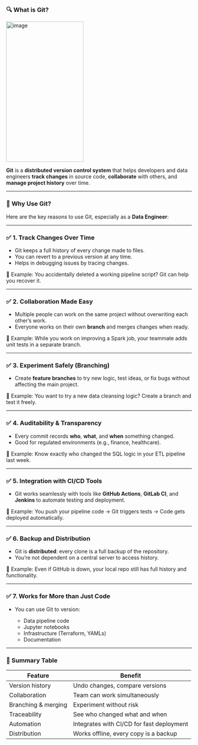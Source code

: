 ### 🔍 **What is Git?**
<img width="210" height="380" alt="image" src="https://github.com/user-attachments/assets/4037b7a9-38ba-41bc-86bf-98a39ff89898" />

**Git** is a **distributed version control system** that helps developers and data engineers **track changes** in source code, **collaborate** with others, and **manage project history** over time.

---

### 🚀 **Why Use Git?**

Here are the key reasons to use Git, especially as a **Data Engineer**:

---

### ✅ 1. **Track Changes Over Time**

* Git keeps a full history of every change made to files.
* You can revert to a previous version at any time.
* Helps in debugging issues by tracing changes.

🧠 Example: You accidentally deleted a working pipeline script? Git can help you recover it.

---

### ✅ 2. **Collaboration Made Easy**

* Multiple people can work on the same project without overwriting each other’s work.
* Everyone works on their own **branch** and merges changes when ready.

🧠 Example: While you work on improving a Spark job, your teammate adds unit tests in a separate branch.

---

### ✅ 3. **Experiment Safely (Branching)**

* Create **feature branches** to try new logic, test ideas, or fix bugs without affecting the main project.

🧠 Example: You want to try a new data cleansing logic? Create a branch and test it freely.

---

### ✅ 4. **Auditability & Transparency**

* Every commit records **who**, **what**, and **when** something changed.
* Good for regulated environments (e.g., finance, healthcare).

🧠 Example: Know exactly who changed the SQL logic in your ETL pipeline last week.

---

### ✅ 5. **Integration with CI/CD Tools**

* Git works seamlessly with tools like **GitHub Actions**, **GitLab CI**, and **Jenkins** to automate testing and deployment.

🧠 Example: You push your pipeline code → Git triggers tests → Code gets deployed automatically.

---

### ✅ 6. **Backup and Distribution**

* Git is **distributed**: every clone is a full backup of the repository.
* You’re not dependent on a central server to access history.

🧠 Example: Even if GitHub is down, your local repo still has full history and functionality.

---

### ✅ 7. **Works for More than Just Code**

* You can use Git to version:

  * Data pipeline code
  * Jupyter notebooks
  * Infrastructure (Terraform, YAMLs)
  * Documentation

---

### 🔁 Summary Table

| Feature             | Benefit                                   |
| ------------------- | ----------------------------------------- |
| Version history     | Undo changes, compare versions            |
| Collaboration       | Team can work simultaneously              |
| Branching & merging | Experiment without risk                   |
| Traceability        | See who changed what and when             |
| Automation          | Integrates with CI/CD for fast deployment |
| Distribution        | Works offline, every copy is a backup     |
